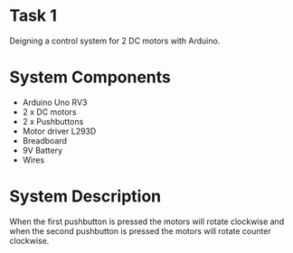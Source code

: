 # Task 1
Deigning a control system for 2 DC motors with Arduino.
# System Components
- Arduino Uno RV3
- 2 x DC motors
- 2 x Pushbuttons
- Motor driver L293D
- Breadboard
- 9V Battery
- Wires
# System Description
When the first pushbutton is pressed the motors will rotate clockwise and when the second pushbutton is pressed the motors will rotate counter clockwise.
